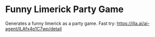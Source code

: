 # Funny Limerick Party Game
Generates a funny limerick as a party game.
Fast try: https://illa.ai/ai-agent/ILAfx4p1C7wp/detail
